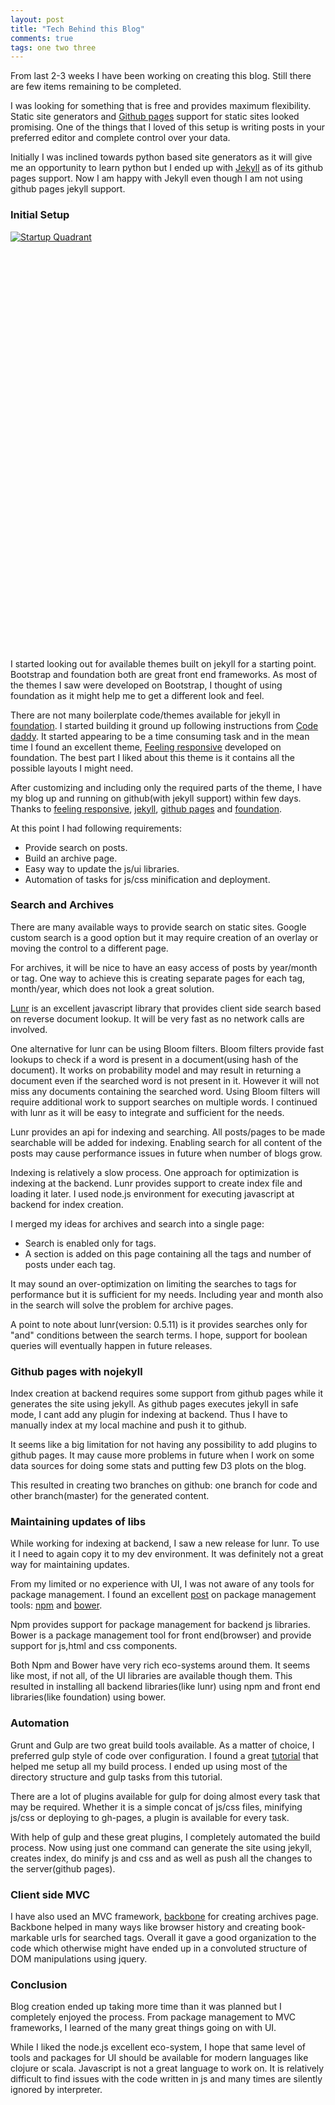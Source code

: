 ```yaml
---
layout: post
title: "Tech Behind this Blog"
comments: true
tags: one two three
---
```


From last 2-3 weeks I have been working on creating this blog. Still there are few items remaining to be completed.

I was looking for something that is free and provides maximum flexibility. Static site generators and [Github pages][ghpages] support for static sites looked promising. One of the things that I loved of this setup is writing posts in your preferred editor and complete control over your data.
<!--more-->
Initially I was inclined towards python based site generators as it will give me an opportunity to learn python but I ended up with [Jekyll][jekyll] as of its github pages support. Now I am happy with Jekyll even though I am not using github pages jekyll support.

### Initial Setup ###

<script type='text/javascript' src='https://public.tableau.com/javascripts/api/viz_v1.js'></script><div class='tableauPlaceholder' style='width: 804px; height: 669px;'><noscript><a href='#'><img alt='Startup Quadrant ' src='https:&#47;&#47;public.tableau.com&#47;static&#47;images&#47;Pr&#47;Practice-ParameterControlofDynamicsets&#47;StartupQuadrant&#47;1_rss.png' style='border: none' /></a></noscript><object class='tableauViz' width='804' height='669' style='display:none;'><param name='host_url' value='https%3A%2F%2Fpublic.tableau.com%2F' /> <param name='site_root' value='' /><param name='name' value='Practice-ParameterControlofDynamicsets&#47;StartupQuadrant' /><param name='tabs' value='no' /><param name='toolbar' value='yes' /><param name='static_image' value='https:&#47;&#47;public.tableau.com&#47;static&#47;images&#47;Pr&#47;Practice-ParameterControlofDynamicsets&#47;StartupQuadrant&#47;1.png' /> <param name='animate_transition' value='yes' /><param name='display_static_image' value='yes' /><param name='display_spinner' value='yes' /><param name='display_overlay' value='yes' /><param name='display_count' value='yes' /><param name='showTabs' value='y' /></object></div>

I started looking out for available themes built on jekyll for a starting point. Bootstrap and foundation both are great front end frameworks. As most of the themes I saw were developed on Bootstrap, I thought of using foundation as it might help me to get a different look and feel.

There are not many boilerplate code/themes available for jekyll in [foundation][foundation]. I started building it ground up following instructions from [Code daddy][codedaddy]. It started appearing to be a time consuming task and in the mean time I found an excellent theme, [Feeling responsive][feelingresponsive] developed on foundation. The best part I liked about this theme is it contains all the possible layouts I might need.

After customizing and including only the required parts of the theme, I have my blog up and running on github(with jekyll support) within few days. Thanks to [feeling responsive][feelingresponsive], [jekyll][jekyll], [github pages][ghpages] and [foundation][foundation].

At this point I had following requirements:

* Provide search on posts.
* Build an archive page.
* Easy way to update the js/ui libraries.
* Automation of tasks for js/css minification and deployment.

### Search and Archives ###


There are many available ways to provide search on static sites. Google custom search is a good option but it may require creation of an overlay or moving the control to a different page.

For archives,  it will be nice to have an easy access of posts by year/month or tag. One way to achieve this is  creating separate pages for each tag, month/year, which does not look a great solution.

[Lunr][lunr] is an excellent javascript library that provides client side search based on reverse document lookup. It will be very fast as no network calls are involved.

One alternative for lunr can be using Bloom filters. Bloom filters provide fast lookups to check if a word is present in a  document(using hash of the document). It works on probability model and may result in returning a document even if the searched word is not present in it. However it will not miss any documents containing the searched word. Using Bloom filters will require additional work to support searches on multiple words. I continued with lunr as it will be easy to integrate and sufficient for the needs.

Lunr provides an api for indexing and searching. All posts/pages to be made searchable will be added for indexing. Enabling search for all content of the posts may cause performance issues in future when number of blogs grow.

Indexing is relatively a slow process. One approach for optimization is indexing at the backend. Lunr provides support to create index file and loading it later. I used node.js environment for executing javascript at backend for index creation.

I merged my ideas for archives and search into a single page:

* Search is enabled only for tags.
* A section is added on this page containing all the tags and number of posts under each tag.

It may sound an over-optimization on limiting the searches to tags for performance but it is sufficient for my needs.
Including year and month also in the search will solve the problem for archive pages.

A point to note about lunr(version: 0.5.11) is it provides searches only for "and" conditions between the search terms. I hope, support for boolean queries will eventually happen in future releases.

### Github pages with nojekyll ###

Index creation at backend requires some support from github pages while it generates the site using jekyll. As github pages executes jekyll in safe mode, I cant add any plugin for indexing at backend. Thus I have to manually index at my local machine and push it to github.

It seems like a big limitation for not having any possibility to add plugins to github pages. It may cause more problems in future when I work on some data sources for doing some stats and putting few D3 plots on the blog.

This resulted in creating two branches on github: one branch for code and other branch(master) for the generated content.

### Maintaining updates of libs ###

While working for indexing at backend, I saw a new release for lunr. To use it I need to again copy it to my dev environment. It was definitely not a great way for maintaining updates.

From my limited or no experience with UI, I was not aware of any tools for package management. I found an excellent [post][packagemanagement] on package management tools: [npm][npm] and [bower][bower].

Npm provides support for package management for backend js libraries. Bower is a package management tool for front end(browser) and provide support for js,html and css components.

Both Npm and Bower have very rich eco-systems around them. It seems like most, if not all, of the UI libraries are available though them.
This resulted in installing all backend libraries(like lunr) using npm and front end libraries(like foundation) using bower.

### Automation ###

Grunt and Gulp are two great build tools available. As a matter of choice, I preferred gulp style of code over configuration. I found a great [tutorial][gulp-tutorial] that helped me setup all my build process. I ended up using most of the directory structure and gulp tasks from this tutorial.

There are a lot of plugins available for gulp for doing almost every task that may be required. Whether it is a simple concat of js/css files, minifying js/css or deploying to gh-pages, a plugin is available for every task.

With help of gulp and these great plugins, I completely automated the build process. Now using just one command can generate the site using jekyll, creates index, do minify js and css and as well as push all the changes to the server(github pages).

### Client side MVC ###

I have also used an MVC framework, [backbone][backbone] for creating archives page. Backbone helped in many ways like browser history and creating book-markable urls for searched tags. Overall it gave a good organization to the code which otherwise might have ended up in a convoluted structure of DOM manipulations using jquery.

### Conclusion ###

Blog creation ended up taking more time than it was planned but I completely enjoyed the process. From package management to MVC frameworks, I learned of the many great things going on with UI.

While I liked the node.js excellent eco-system, I hope that same level of tools and packages for UI should be available for modern languages like clojure or scala. Javascript is not a great language to work on. It is relatively difficult to find issues with the code written in js and many times are silently ignored by interpreter.

[bawlipoonch]: http://bawlipoonch.github.io
[codedaddy]: http://learningwithsage.com/wp/a-guide-to-setting-up-a-jekyll-and-foundation-based-site-in-github/
[feelingresponsive]: https://phlow.github.io/feeling-responsive/
[foundation]: http://foundation.zurb.com/
[jekyll]: http://jekyllrb.com
[ghpages]: https://pages.github.com
[lunr]: http://lunrjs.com
[packagemanagement]: http://tech.pro/tutorial/1190/package-managers-an-introductory-guide-for-the-uninitiated-front-end-developer#front_end_developers
[npm]: https://www.npmjs.com
[bower]: http://bower.io
[gulp-tutorial]: http://stefanimhoff.de/2014/gulp-tutorial-1-intro-setup
[backbone]: http://backbonejs.org
